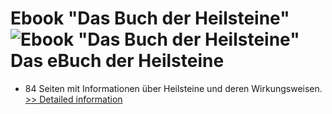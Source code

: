 # Ebook "Das Buch der Heilsteine"<br />![Ebook "Das Buch der Heilsteine"](https://mycommerce.akamaized.net/api/pimages/P300565308/BIG/300565308.JPG)<br />Das eBuch der Heilsteine

- 84 Seiten mit Informationen über Heilsteine und deren Wirkungsweisen.<br />[>> Detailed information](https://secure.shareit.com/shareit/product.html?productid=300565308&affiliateid=200057808)